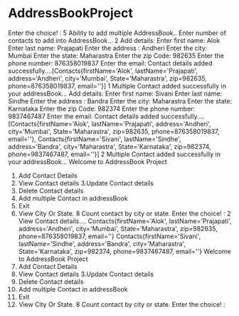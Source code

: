 # AddressBookProject

Enter the choice! :
5
Ability to add multiple AddressBook..
Enter number of contacts to add into  AddressBook...
2
Add details: 
Enter first name:
Alok
Enter last name:
Prajapati
Enter the address : 
Andheri
Enter the city: 
Mumbai
Enter the state: 
Maharastra
Enter the zip Code: 
982635
Enter the phone number: 
876358019837
Enter the email: 
Contact details added successfully....[Contacts{firstName='Alok', lastName='Prajapati', address='Andheri', city='Mumbai', State='Maharastra', zip=982635, phone=876358019837, email=''}]
1
Multiple Contact added successfully in your addressBook...
Add details: 
Enter first name:
Sivani
Enter last name:
Sindhe
Enter the address : 
Bandra
Enter the city: 
Maharastra
Enter the state: 
Karnataka
Enter the zip Code: 
982374
Enter the phone number: 
9837467487
Enter the email: 
Contact details added successfully....[Contacts{firstName='Alok', lastName='Prajapati', address='Andheri', city='Mumbai', State='Maharastra', zip=982635, phone=876358019837, email=''}, Contacts{firstName='Sivani', lastName='Sindhe', address='Bandra', city='Maharastra', State='Karnataka', zip=982374, phone=9837467487, email=''}]
2
Multiple Contact added successfully in your addressBook...
Welcome to AddressBook Project
1. Add Contact Details
2. View Contact details
3.Update Contact details
4. Delete Contact details
5. Add multiple Contact in addressBook
6. Exit 
7. View City Or State.
8 Count contact by city or state.
Enter the choice! :
2
View Contact details....
Contacts{firstName='Alok', lastName='Prajapati', address='Andheri', city='Mumbai', State='Maharastra', zip=982635, phone=876358019837, email=''}
Contacts{firstName='Sivani', lastName='Sindhe', address='Bandra', city='Maharastra', State='Karnataka', zip=982374, phone=9837467487, email=''}
Welcome to AddressBook Project
1. Add Contact Details
2. View Contact details
3.Update Contact details
4. Delete Contact details
5. Add multiple Contact in addressBook
6. Exit 
7. View City Or State.
8 Count contact by city or state.
Enter the choice! :
